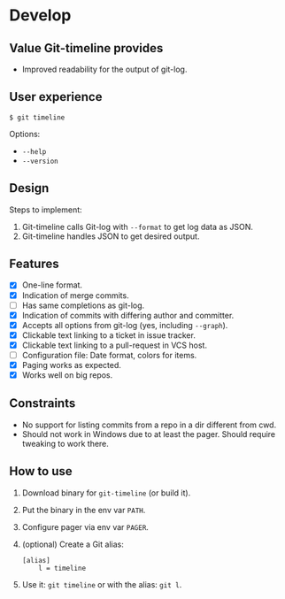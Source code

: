 # Develop

## Value Git-timeline provides

- Improved readability for the output of git-log.

## User experience

```
$ git timeline
```

Options:

- `--help`
- `--version`

## Design

Steps to implement:

1. Git-timeline calls Git-log with `--format` to get log data as JSON.
2. Git-timeline handles JSON to get desired output.

## Features

- [x] One-line format.
- [x] Indication of merge commits.
- [ ] Has same completions as git-log.
- [x] Indication of commits with differing author and committer.
- [x] Accepts all options from git-log (yes, including `--graph`).
- [x] Clickable text linking to a ticket in issue tracker.
- [x] Clickable text linking to a pull-request in VCS host.
- [ ] Configuration file: Date format, colors for items.
- [x] Paging works as expected.
- [x] Works well on big repos.

## Constraints

- No support for listing commits from a repo in a dir different from cwd.
- Should not work in Windows due to at least the pager. Should require tweaking to work there.

## How to use

1. Download binary for `git-timeline` (or build it).
2. Put the binary in the env var `PATH`.
3. Configure pager via env var `PAGER`.
4. (optional) Create a Git alias:

    ```
    [alias]
        l = timeline
    ```

5. Use it: `git timeline` or with the alias: `git l`.